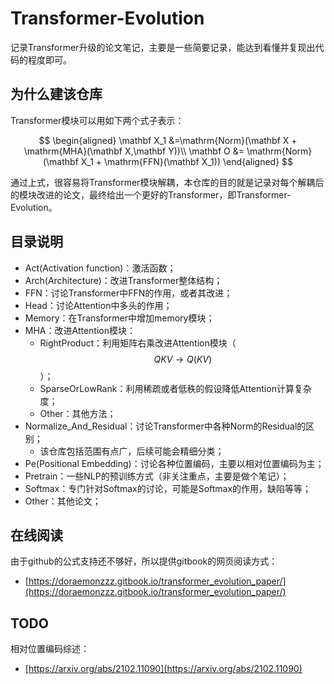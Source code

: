 # Transformer-Evolution

记录Transformer升级的论文笔记，主要是一些简要记录，能达到看懂并复现出代码的程度即可。



## 为什么建该仓库

Transformer模块可以用如下两个式子表示：

$$
\begin{aligned}
\mathbf X_1 &=\mathrm{Norm}(\mathbf X + \mathrm{MHA}(\mathbf X,\mathbf Y))\\
\mathbf O &= \mathrm{Norm}(\mathbf X_1 + \mathrm{FFN}(\mathbf X_1))
\end{aligned}
$$

通过上式，很容易将Transformer模块解耦，本仓库的目的就是记录对每个解耦后的模块改进的论文，最终给出一个更好的Transformer，即Transformer-Evolution。



## 目录说明

- Act(Activation function)：激活函数；
- Arch(Architecture)：改进Transformer整体结构；
- FFN：讨论Transformer中FFN的作用，或者其改进；
- Head：讨论Attention中多头的作用；
- Memory：在Transformer中增加memory模块；
- MHA：改进Attention模块：
  - RightProduct：利用矩阵右乘改进Attention模块（$$QKV\to Q(KV)$$）；
  - SparseOrLowRank：利用稀疏或者低秩的假设降低Attention计算复杂度；
  - Other：其他方法；
- Normalize_And_Residual：讨论Transformer中各种Norm的Residual的区别；
  - 该仓库包括范围有点广，后续可能会精细分类；
- Pe(Positional Embedding)：讨论各种位置编码，主要以相对位置编码为主；
- Pretrain：一些NLP的预训练方式（非关注重点，主要是做个笔记）；
- Softmax：专门针对Softmax的讨论，可能是Softmax的作用，缺陷等等；
- Other：其他论文；



## 在线阅读

由于github的公式支持还不够好，所以提供gitbook的网页阅读方式：

- [https://doraemonzzz.gitbook.io/transformer_evolution_paper/](https://doraemonzzz.gitbook.io/transformer_evolution_paper/)



## TODO

相对位置编码综述：

- [https://arxiv.org/abs/2102.11090](https://arxiv.org/abs/2102.11090)
